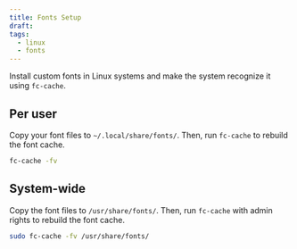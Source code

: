 ```yaml
---
title: Fonts Setup
draft:
tags:
  - linux
  - fonts
---
```


Install custom fonts in Linux systems and make the system recognize it using `fc-cache`.

## Per user

Copy your font files to `~/.local/share/fonts/`. Then, run `fc-cache` to rebuild the font cache.
```sh
fc-cache -fv
```

## System-wide

Copy the font files to `/usr/share/fonts/`. Then, run `fc-cache` with admin rights to rebuild the font cache.
```sh
sudo fc-cache -fv /usr/share/fonts/
```
